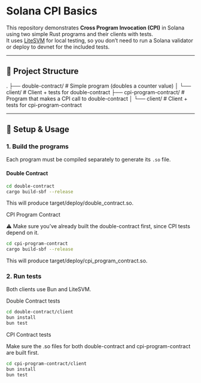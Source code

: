# Solana CPI Basics

This repository demonstrates **Cross Program Invocation (CPI)** in Solana using two simple Rust programs and their clients with tests.  
It uses [LiteSVM](https://github.com/anza-xyz/litesvm) for local testing, so you don’t need to run a Solana validator or deploy to devnet for the included tests.

---

## 📂 Project Structure

.
├── double-contract/ # Simple program (doubles a counter value)
│ └── client/ # Client + tests for double-contract
├── cpi-program-contract/ # Program that makes a CPI call to double-contract
│ └── client/ # Client + tests for cpi-program-contract

---

## 🚀 Setup & Usage

### 1. Build the programs
Each program must be compiled separately to generate its `.so` file.

#### Double Contract
```bash
cd double-contract
cargo build-sbf --release
```

This will produce target/deploy/double_contract.so.

CPI Program Contract

⚠️ Make sure you’ve already built the double-contract first, since CPI tests depend on it.
```bash
cd cpi-program-contract
cargo build-sbf --release
```
This will produce target/deploy/cpi_program_contract.so.

### 2. Run tests

Both clients use Bun
 and LiteSVM.

Double Contract tests

```bash
cd double-contract/client
bun install
bun test
```
CPI Contract tests

Make sure the .so files for both double-contract and cpi-program-contract are built first.
```bash
cd cpi-program-contract/client
bun install
bun test
```